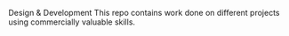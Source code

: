 Design & Development
This repo contains work done on different projects using commercially valuable skills.
